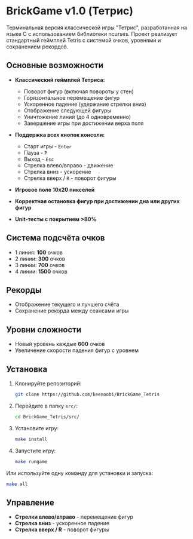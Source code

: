 # BrickGame v1.0 (Тетрис)

Терминальная версия классической игры "Тетрис", разработанная на языке C с использованием библиотеки ncurses. Проект реализует стандартный геймплей Tetris с системой очков, уровнями и сохранением рекордов.

## Основные возможности

- **Классический геймплей Тетриса:**
  - Поворот фигур (включая повороты у стен)
  - Горизонтальное перемещение фигур
  - Ускоренное падение (удержание стрелки вниз)
  - Отображение следующей фигуры
  - Уничтожение линий (до 4 одновременно)
  - Завершение игры при достижении верха поля

- **Поддержка всех кнопок консоли:**
  - Старт игры - `Enter`
  - Пауза - `P`
  - Выход - `Esc`
  - Стрелка влево/вправо - движение
  - Стрелка вниз - ускорение
  - Стрелка вверх / `R` - поворот фигуры

- **Игровое поле 10x20 пикселей**
- **Корректная остановка фигур при достижении дна или других фигур**
- **Unit-тесты с покрытием >80%**

## Система подсчёта очков

- 1 линия: **100** очков
- 2 линии: **300** очков
- 3 линии: **700** очков
- 4 линии: **1500** очков

## Рекорды

- Отображение текущего и лучшего счёта
- Сохранение рекорда между сеансами игры

## Уровни сложности

- Новый уровень каждые **600** очков
- Увеличение скорости падения фигур с уровнем

## Установка

1. Клонируйте репозиторий:
   ```sh
   git clone https://github.com/keenoobi/BrickGame_Tetris
   ```
2. Перейдите в папку `src/`:
   ```sh
   cd BrickGame_Tetris/src/
   ```
3. Установите игру:
   ```sh
   make install
   ```
4. Запустите игру:
   ```sh
   make rungame
   ```

Или используйте одну команду для установки и запуска:
```sh
make all
```

## Управление

- **Стрелки влево/вправо** - перемещение фигур
- **Стрелка вниз** - ускоренное падение
- **Стрелка вверх / R** - поворот фигуры

